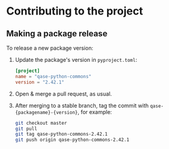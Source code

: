 # Contributing to the project

## Making a package release

To release a new package version:

1.  Update the package's version in `pyproject.toml`:

    ```toml
    [project]
    name = "qase-python-commons"
    version = "2.42.1"
    ```
    
2.  Open & merge a pull request, as usual.
3.  After merging to a stable branch, tag the commit with `qase-{packagename}-{version}`, for example:

    ```sh
    git checkout master
    git pull
    git tag qase-python-commons-2.42.1
    git push origin qase-python-commons-2.42.1
    ```